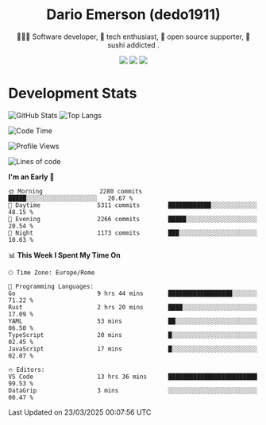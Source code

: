 <div align="center">
  
# Dario Emerson (dedo1911)
👨🏼‍💻 Software developer, 🔧 tech enthusiast, 🙌 open source supporter, 🍣 sushi addicted .

[![](https://img.shields.io/badge/-Linkedin-informational?style=for-the-badge&logo=linkedin&logoColor=white&color=2867B2)](http://linkedin.com/in/dedo1911)
[![](https://img.shields.io/badge/-Telegram-informational?style=for-the-badge&logo=telegram&logoColor=white&color=0088cc)](https://t.me/dedo1911)
[![](https://img.shields.io/badge/-Facebook-informational?style=for-the-badge&logo=facebook&logoColor=white&color=3b5998)](https://fb.com/dedo1911)

</div>

# Development Stats

![GitHub Stats](https://github-readme-stats.vercel.app/api?username=dedo1911&hide=&count_private=true&title_color=84cc16&text_color=ffffff&icon_color=84cc16&bg_color=1c1917&hide_border=true&border_radius=0&show_icons=true)
![Top Langs](https://github-readme-stats.vercel.app/api/top-langs/?username=dedo1911&theme=chartreuse-dark&layout=compact)

<!--START_SECTION:waka-->
![Code Time](http://img.shields.io/badge/Code%20Time-1%2C600%20hrs%204%20mins-blue)

![Profile Views](http://img.shields.io/badge/Profile%20Views-0-blue)

![Lines of code](https://img.shields.io/badge/From%20Hello%20World%20I%27ve%20Written-3.3%20million%20lines%20of%20code-blue)

**I'm an Early 🐤** 

```text
🌞 Morning                2280 commits        █████░░░░░░░░░░░░░░░░░░░░   20.67 % 
🌆 Daytime                5311 commits        ████████████░░░░░░░░░░░░░   48.15 % 
🌃 Evening                2266 commits        █████░░░░░░░░░░░░░░░░░░░░   20.54 % 
🌙 Night                  1173 commits        ███░░░░░░░░░░░░░░░░░░░░░░   10.63 % 
```


📊 **This Week I Spent My Time On** 

```text
🕑︎ Time Zone: Europe/Rome

💬 Programming Languages: 
Go                       9 hrs 44 mins       ██████████████████░░░░░░░   71.22 % 
Rust                     2 hrs 20 mins       ████░░░░░░░░░░░░░░░░░░░░░   17.09 % 
YAML                     53 mins             ██░░░░░░░░░░░░░░░░░░░░░░░   06.50 % 
TypeScript               20 mins             █░░░░░░░░░░░░░░░░░░░░░░░░   02.45 % 
JavaScript               17 mins             █░░░░░░░░░░░░░░░░░░░░░░░░   02.07 % 

🔥 Editors: 
VS Code                  13 hrs 36 mins      █████████████████████████   99.53 % 
DataGrip                 3 mins              ░░░░░░░░░░░░░░░░░░░░░░░░░   00.47 % 
```


 Last Updated on 23/03/2025 00:07:56 UTC
<!--END_SECTION:waka-->

<!--
**dedo1911/dedo1911** is a ✨ _special_ ✨ repository because its `README.md` (this file) appears on your GitHub profile.

Here are some ideas to get you started:

- 🔭 I’m currently working on ...
- 🌱 I’m currently learning ...
- 👯 I’m looking to collaborate on ...
- 🤔 I’m looking for help with ...
- 💬 Ask me about ...
- 📫 How to reach me: ...
- 😄 Pronouns: ...
- ⚡ Fun fact: ...
-->
